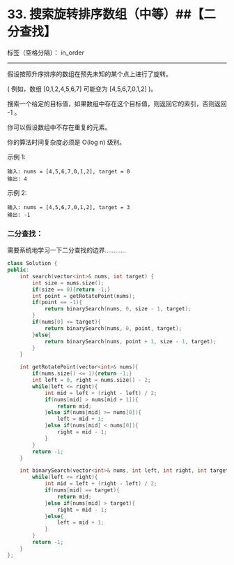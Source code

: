 ﻿# 33. 搜索旋转排序数组（中等）##【二分查找】

标签（空格分隔）： in_order

---
假设按照升序排序的数组在预先未知的某个点上进行了旋转。

( 例如，数组 [0,1,2,4,5,6,7] 可能变为 [4,5,6,7,0,1,2] )。

搜索一个给定的目标值，如果数组中存在这个目标值，则返回它的索引，否则返回 -1 。

你可以假设数组中不存在重复的元素。

你的算法时间复杂度必须是 O(log n) 级别。

示例 1:

    输入: nums = [4,5,6,7,0,1,2], target = 0
    输出: 4

示例 2:

    输入: nums = [4,5,6,7,0,1,2], target = 3
    输出: -1

### 二分查找：   
需要系统地学习一下二分查找的边界…………
```c++
class Solution {
public:
    int search(vector<int>& nums, int target) {
        int size = nums.size();
        if(size == 0){return -1;}
        int point = getRotatePoint(nums);
        if(point == -1){
            return binarySearch(nums, 0, size - 1, target);
        }
        if(nums[0] <= target){
            return binarySearch(nums, 0, point, target);
        }else{
            return binarySearch(nums, point + 1, size - 1, target);
        }
    }

    int getRotatePoint(vector<int>& nums){
        if(nums.size() <= 1){return -1;}
        int left = 0, right = nums.size() - 2;
        while(left <= right){
            int mid = left + (right - left) / 2;
            if(nums[mid] > nums[mid + 1]){
                return mid;
            }else if(nums[mid] >= nums[0]){
                left = mid + 1;
            }else if(nums[mid] < nums[0]){
                right = mid - 1;
            }
        }
        return -1;
    }

    int binarySearch(vector<int>& nums, int left, int right, int target){
        while(left <= right){
            int mid = left + (right - left) / 2;
            if(nums[mid] == target){
                return mid;
            }else if(nums[mid] > target){
                right = mid - 1;
            }else{
                left = mid + 1;
            }
        }
        return -1;
    }
};
```
